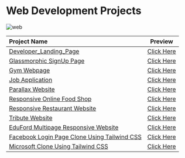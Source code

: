 # Web Development Projects
![web](https://github.com/psowmyaaa/Facebook-microsoft-landing_pages/assets/70385488/2f95b3c2-4cd6-4d0a-a8d1-30defd66681f)

|  Project Name  |  Preview  |
|:---------------|:---------:|
|  [Developer_Landing_Page](https://github.com/psowmyaaa/Facebook-microsoft-landing_pages/tree/main/Projects/Developer_Landing_Page)  |  [Click Here](https://github.com/psowmyaaa/Facebook-microsoft-landing_pages/blob/main/Projects/Developer_Landing_Page/README.md)  |
|  [Glassmorphic SignUp Page](https://github.com/psowmyaaa/Facebook-microsoft-landing_pages/tree/main/Projects/Glassmorphic_SignUp_Page)  |  [Click Here](https://github.com/psowmyaaa/Facebook-microsoft-landing_pages/blob/main/Projects/Glassmorphic_SignUp_Page/README.md)  |
|  [Gym Webpage](https://github.com/psowmyaaa/Facebook-microsoft-landing_pages/tree/main/Projects/Gym_Webpage)  |  [Click Here](https://github.com/psowmyaaa/Facebook-microsoft-landing_pages/blob/main/Projects/Gym_Webpage/README.md)  |
|  [Job Application](https://github.com/psowmyaaa/Facebook-microsoft-landing_pages/tree/main/Projects/Job_Application)  |  [Click Here](https://github.com/psowmyaaa/Facebook-microsoft-landing_pages/blob/main/Projects/Job_Application/README.md)  |
|  [Parallax Website](https://github.com/psowmyaaa/Facebook-microsoft-landing_pages/tree/main/Projects/Parallax_Website)  |  [Click Here](https://github.com/psowmyaaa/Facebook-microsoft-landing_pages/blob/main/Projects/Parallax_Website/README.md)  |
|  [Responsive Online Food Shop](https://github.com/psowmyaaa/Facebook-microsoft-landing_pages/tree/main/Projects/Responsive_Online_Food_Shop)  |  [Click Here](https://github.com/psowmyaaa/Facebook-microsoft-landing_pages/blob/main/Projects/Responsive_Online_Food_Shop/README.md)  |
|  [Responsive Restaurant Website](https://github.com/psowmyaaa/Facebook-microsoft-landing_pages/tree/main/Projects/Responsive_Restaurant_Website)  |  [Click Here](https://github.com/psowmyaaa/Facebook-microsoft-landing_pages/blob/main/Projects/Responsive_Restaurant_Website/README.md)  |
|  [Tribute Website](https://github.com/psowmyaaa/Facebook-microsoft-landing_pages/tree/main/Projects/Tribute_Website)  |  [Click Here](https://github.com/psowmyaaa/Facebook-microsoft-landing_pages/blob/main/Projects/Tribute_Website/README.md)  |
|  [EduFord Multipage Responsive Website](https://github.com/psowmyaaa/Facebook-microsoft-landing_pages/tree/main/Projects/EduFord_Multipage_Responsive_Website)  |  [Click Here](https://github.com/psowmyaaa/Facebook-microsoft-landing_pages/blob/main/Projects/EduFord_Multipage_Responsive_Website/README.md)  |
|  [Facebook Login Page Clone Using Tailwind CSS](https://github.com/psowmyaaa/Facebook-microsoft-landing_pages/tree/main/Projects/Facebook_Login_Page_Clone)  |  [Click Here](https://github.com/psowmyaaa/Facebook-microsoft-landing_pages/blob/main/Projects/Facebook_Login_Page_Clone/README.md)  |
|  [Microsoft Clone Using Tailwind CSS](https://github.com/psowmyaaa/Facebook-microsoft-landing_pages/tree/main/Projects/Microsoft_Clone)  |  [Click Here](https://github.com/psowmyaaa/Facebook-microsoft-landing_pages/blob/main/Projects/Microsoft_Clone/README.md)  |
